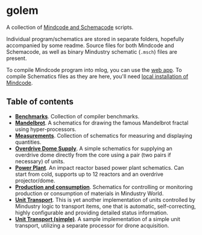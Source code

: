 # golem

A collection of [Mindcode and Schemacode](https://github.com/cardillan/mindcode/tree/devel) scripts.

Individual program/schematics are stored in separate folders, hopefully accompanied by some readme. Source files for both Mindcode and Schemacode, as well as binary Mindustry schematic (`.msch`) files are present.

To compile Mindcode program into mlog, you can use the [web app](http://mindcode.herokuapp.com/). To compile Schematics files as they are here, you'll need [local installation of Mindcode](https://github.com/cardillan/mindcode/blob/devel/doc/syntax/TOOLS-IDE-INTEGRATION.markdown). 

## Table of contents

- **[Benchmarks](benchmarks)**. Collection of compiler benchmarks.
- **[Mandelbrot](mandelbrot)**. A schematics for drawing the famous Mandelbrot fractal using hyper-processors.
- **[Measurements](measurements)**. Collection of schematics for measuring and displaying quantities.
- **[Overdrive Dome Supply](overdrive)**. A simple schematics for supplying an overdrive dome directly from the core using a pair (two pairs if necessary) of units.
- **[Power Plant](power-plant)**. An impact reactor based power plant schematics. Can start from cold, supports up to 12 reactors and an overdrive projector/dome. 
- **[Production and consumption](production)**. Schematics for controlling or monitoring production or consumption of materials in Mindustry World. 
- **[Unit Transport](unit-transport)**. This is yet another implementation of units controlled by Mindustry logic to transport items, one that is automatic, self-correcting, highly configurable and providing detailed status information.
- **[Unit Transport (simple)](unit-transport-simple)**. A sample implementation of a simple unit transport, utilizing a separate processor for drone acquisition.